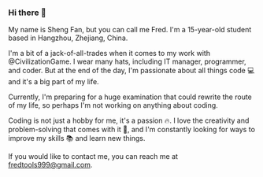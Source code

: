 ### Hi there 👋
My name is Sheng Fan, but you can call me Fred. I'm a 15-year-old student based in Hangzhou, Zhejiang, China.

I'm a bit of a jack-of-all-trades when it comes to my work with @CivilizationGame. I wear many hats, including IT manager, programmer, and coder. But at the end of the day, I'm passionate about all things code 💻 and it's a big part of my life.

Currently, I'm preparing for a huge examination that could rewrite the route of my life, so perhaps I'm not working on anything about coding.

Coding is not just a hobby for me, it's a passion 🔥. I love the creativity and problem-solving that comes with it 🤔, and I'm constantly looking for ways to improve my skills 📚 and learn new things.

If you would like to contact me, you can reach me at fredtools999@gmail.com.
